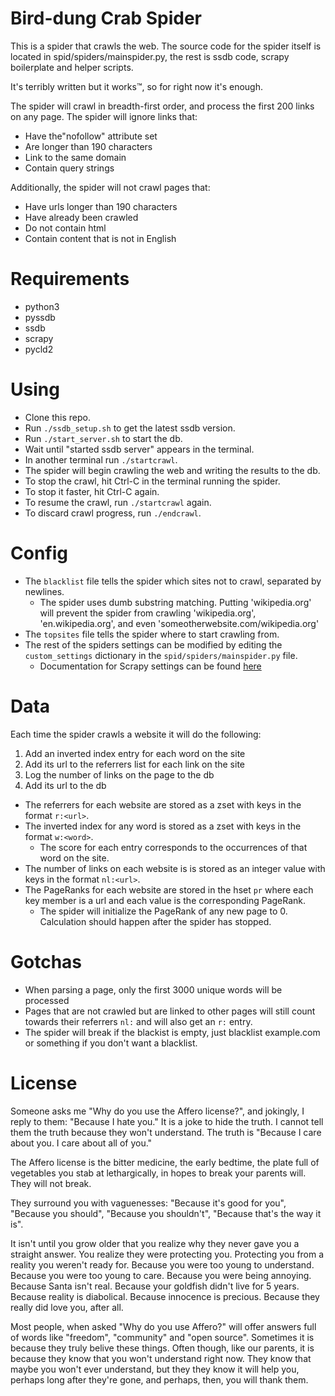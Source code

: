 # Bird-dung Crab Spider
This is a spider that crawls the web. The source code for the spider itself is
located in spid/spiders/mainspider.py, the rest is ssdb code, scrapy
boilerplate and helper scripts.

It's terribly written but it works™, so for right now it's enough.

The spider will crawl in breadth-first order, and process the first 200 links
on any page. The spider will ignore links that:
- Have the"nofollow" attribute set
- Are longer than 190 characters
- Link to the same domain
- Contain query strings

Additionally, the spider will not crawl pages that:
- Have urls longer than 190 characters
- Have already been crawled
- Do not contain html
- Contain content that is not in English

# Requirements
- python3
- pyssdb
- ssdb
- scrapy
- pycld2

# Using
- Clone this repo.
- Run `./ssdb_setup.sh` to get the latest ssdb version.
- Run `./start_server.sh` to start the db.
- Wait until "started ssdb server" appears in the terminal.
- In another terminal run `./startcrawl`.
- The spider will begin crawling the web and writing the results to the db.
- To stop the crawl, hit Ctrl-C in the terminal running the spider.
- To stop it faster, hit Ctrl-C again.
- To resume the crawl, run `./startcrawl` again.
- To discard crawl progress, run `./endcrawl`.

# Config
- The `blacklist` file tells the spider which sites not to crawl, separated by newlines.
    - The spider uses dumb substring matching. Putting 'wikipedia.org' will
      prevent the spider from crawling 'wikipedia.org', 'en.wikipedia.org', and
      even 'someotherwebsite.com/wikipedia.org'
- The `topsites` file tells the spider where to start crawling from.
- The rest of the spiders settings can be modified by editing the
  `custom_settings` dictionary in the `spid/spiders/mainspider.py` file.
    - Documentation for Scrapy settings can be found [here](https://docs.scrapy.org/en/latest/topics/settings.html)

# Data
Each time the spider crawls a website it will do the following:
1. Add an inverted index entry for each word on the site
2. Add its url to the referrers list for each link on the site
3. Log the number of links on the page to the db
4. Add its url to the db

- The referrers for each website are stored as a zset with keys in the format
  `r:<url>`.
- The inverted index for any word is stored as a zset with keys in the format
  `w:<word>`.
    - The score for each entry corresponds to the occurrences of that word on
      the site.
- The number of links on each website is is stored as an integer value with
  keys in the format `nl:<url>`.
- The PageRanks for each website are stored in the hset `pr` where each key
  member is a url and each value is the corresponding PageRank.
    - The spider will initialize the PageRank of any new page to 0. Calculation
      should happen after the spider has stopped.

# Gotchas
- When parsing a page, only the first 3000 unique words will be processed
- Pages that are not crawled but are linked to other pages will still count
  towards their referrers `nl:` and will also get an `r:` entry.
- The spider will break if the blackist is empty, just blacklist example.com or
something if you don't want a blacklist.

# License
Someone asks me "Why do you use the Affero license?", and jokingly, I reply to
them: "Because I hate you." It is a joke to hide the truth. I cannot tell them
the truth because they won't understand. The truth is "Because I care about
you. I care about all of you."

The Affero license is the bitter medicine, the early bedtime, the plate full of
vegetables you stab at lethargically, in hopes to break your parents will. They
will not break.

They surround you with vaguenesses: "Because it's good for you", "Because you
should", "Because you shouldn't", "Because that's the way it is". 

It isn't until you grow older that you realize why they never gave you a
straight answer. You realize they were protecting you. Protecting you from a
reality you weren't ready for. Because you were too young to understand.
Because you were too young to care. Because you were being annoying. Because
Santa isn't real. Because your goldfish didn't live for 5 years. Because
reality is diabolical. Because innocence is precious. Because they really did
love you, after all.

Most people, when asked "Why do you use Affero?" will offer answers full
of words like "freedom", "community" and "open source". Sometimes it is because
they truly belive these things. Often though, like our parents, it is because
they know that you won't understand right now. They know that maybe you won't
ever understand, but they they know it will help you, perhaps long after
they're gone, and perhaps, then, you will thank them.
